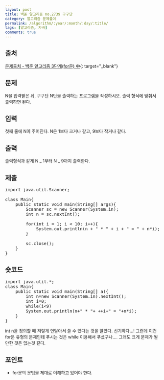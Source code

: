 ```yaml
---
layout: post
title: 백준 알고리즘 no.2739 구구단
category: 알고리즘 문제풀이
permalink: /algorithm/:year/:month/:day/:title/
tags: [알고리즘, 자바]
comments: true
---
```


## 출처

[문제출처 - 백준 알고리즘 3단계(for문) 中](https://www.acmicpc.net/problem/2739){: target="\_blank"}

## 문제

N을 입력받은 뒤, 구구단 N단을 출력하는 프로그램을 작성하시오. 출력 형식에 맞춰서 출력하면 된다.

## 입력

첫째 줄에 N이 주어진다. N은 1보다 크거나 같고, 9보다 작거나 같다.

## 출력

출력형식과 같게 N _ 1부터 N _ 9까지 출력한다.

## 제출

<pre>
import java.util.Scanner;

class Main{
    public static void main(String[] args){
        Scanner sc = new Scanner(System.in);
        int n = sc.nextInt();
        
        for(int i = 1; i < 10; i++){
            System.out.println(n + " * " + i + " = " + n*i);
        }
        
        sc.close();
    }
}
</pre>

## 숏코드

<pre>
import java.util.*;
class Main{
    public static void main(String[] a){
        int n=new Scanner(System.in).nextInt();
        int i=0;
        while(i<9)
        System.out.println(n+" * "+ ++i+" = "+n*i);
    }
}
</pre>

int n을 정의할 때 저렇게 연달아서 쓸 수 있다는 것을 알았다.
신기하다...!
그런데 이건 for문 유형의 문제인데 푸시는 것은 while 이용해서 푸셨구나.... 그래도 크게 문제가 될만한 것은 없는것 같다.

## 포인트

- for문의 문법을 제대로 이해하고 있어야 한다.

